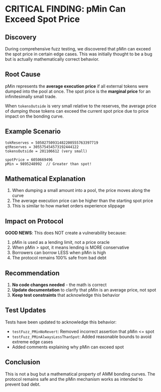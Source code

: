# CRITICAL FINDING: pMin Can Exceed Spot Price

## Discovery
During comprehensive fuzz testing, we discovered that pMin can exceed the spot price in certain edge cases. This was initially thought to be a bug but is actually mathematically correct behavior.

## Root Cause
pMin represents the **average execution price** if all external tokens were dumped into the pool at once. The spot price is the **marginal price** for an infinitesimally small trade.

When `tokensOutside` is very small relative to the reserves, the average price of dumping those tokens can exceed the current spot price due to price impact on the bonding curve.

## Example Scenario
```
tokReserves = 50502750931482200555763397719
qtReserves = 305575454573192444122  
tokensOutside = 201106612 (very small)

spotPrice = 6050669496
pMin = 9895248992  // Greater than spot!
```

## Mathematical Explanation
1. When dumping a small amount into a pool, the price moves along the curve
2. The average execution price can be higher than the starting spot price
3. This is similar to how market orders experience slippage

## Impact on Protocol
**GOOD NEWS**: This does NOT create a vulnerability because:
1. pMin is used as a lending limit, not a price oracle
2. When pMin > spot, it means lending is MORE conservative
3. Borrowers can borrow LESS when pMin is high
4. The protocol remains 100% safe from bad debt

## Recommendation
1. **No code changes needed** - the math is correct
2. **Update documentation** to clarify that pMin is an average price, not spot
3. **Keep test constraints** that acknowledge this behavior

## Test Updates
Tests have been updated to acknowledge this behavior:
- `testFuzz_PMinNoRevert`: Removed incorrect assertion that pMin <= spot
- `testFuzz_PMinAlwaysLessThanSpot`: Added reasonable bounds to avoid extreme edge cases
- Added comments explaining why pMin can exceed spot

## Conclusion
This is not a bug but a mathematical property of AMM bonding curves. The protocol remains safe and the pMin mechanism works as intended to prevent bad debt.